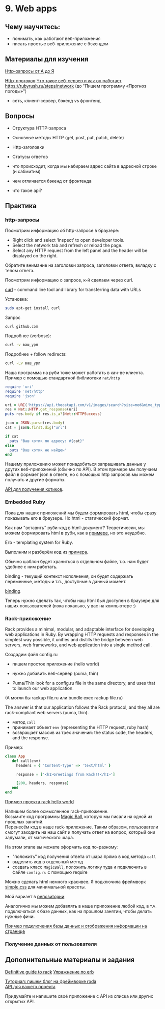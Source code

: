 # 9. Web apps

## Чему научитесь:

- понимать, как работают веб-приложения
- писать простые веб-приложение с бэкендом

## Материалы для изучения

[Http-запросы от А до Я](https://otus.ru/journal/http-zaprosy-ot-a-do-ya/)

[Http-протокол](https://practicum.yandex.ru/blog/chto-takoe-protokol-http/)
[Что такое веб-сервер и как он работает](https://practicum.yandex.ru/blog/chto-takoe-veb-server-i-kak-rabotaet/#chto-takoe)
https://rubyrush.ru/steps/network (до "Пишем программу «Прогноз погоды»")
- сеть, клиент-сервер, бэкенд vs фронтенд

## Вопросы

- Структура HTTP-запроса
- Основные методы HTTP (get, post, put, patch, delete)
- Http-заголовки
- Статусы ответов

- что происходит, когда мы набираем адрес сайта в адресной строке (и сабмитим)
- чем отличается бэкенд от фронтенда

- что такое api?

## Практика

### http-запросы

Посмотрим информацию об http-запросе в браузере:

- Right click and select ‘Inspect’ to open developer tools.
- Select the network tab and refresh or reload the page.
- Select any HTTP request from the left panel and the header will be displayed on the right.

Обратите внимание на заголовки запроса, заголовки ответа, вкладку с телом ответа.

Посмотрим информацию о запросе, к-й сделаем через curl.

[curl](https://curl.se/) - command line tool and library for transferring data with URLs

Установка:

```bash
sudo apt-get install curl
```

Запрос
```
curl github.com
```

Подробнее (verbose):

```bash
curl -v ваш_урл
```

Подробнее + follow redirects:

```bash
curl -Lv ваш_урл
```

Наша программа на руби тоже может работать в кач-ве клиента.
Пример с помощью стандартной библиотеки `net/http`

```ruby
require 'uri'
require 'net/http'
require 'json'

uri = URI('https://api.thecatapi.com/v1/images/search?size=med&mime_types=jpg&format=json&has_breeds=true&order=RANDOM&page=0&limit=1')
res = Net::HTTP.get_response(uri)
puts res.body if res.is_a?(Net::HTTPSuccess)

json = JSON.parse(res.body)
cat = json&.first.dig("url")

if cat
  puts "Ваш котик по адресу: #{cat}"
else
  puts "Ваш котик не найден"
end
```

Нашему приложению может понадобиться запрашивать данные у других веб-приложений (обычно по API). В этом примере мы получаем файл в формает json в ответе, но с помощью http запросов мы можем получать и другие форматы.  

[API для получения котиков](https://thecatapi.com/).

### Embedded Ruby

Пока для наших приложений мы будем формировать html, чтобы сразу показывать его в браузере.
Но html - статический формат.

Как нам "вставить" руби-код в html-документ? Теоретически, мы можем формировать html в руби, как в [примере](https://github.com/ruby-newbie/lessons/blob/main/code/todo_server/todo.ru), но это неудобно.

Erb - templating system for Ruby.  

Выполним и разберём код из [примера](https://webapps-for-beginners.rubymonstas.org/erb/rendering_erb.html).

Обычно шаблон будет храниться в отдельном файле, т.о. нам будет удобнее с ним работать.

binding - текущий контекст исполнения, он будет содержать переменные, методы и т.п., доступные в данный момент.

[binding](https://webapps-for-beginners.rubymonstas.org/erb/bindings.html).

Теперь нужно сделать так, чтобы наш html был доступен в браузере для наших пользователей (пока локально, у вас на компьютере :)

### Rack-приложение

Rack provides a minimal, modular, and adaptable interface for developing web applications in Ruby. By wrapping HTTP requests and responses in the simplest way possible, it unifies and distills the bridge between web servers, web frameworks, and web application into a single method call.

Создадим файл config.ru

- пишем простое приложение (hello world)

- нужно добавить веб-сервер (puma, thin)

- Puma/Thin look for a config.ru file in the same directory, and uses that to launch our web application.

(А могли бы rackup file.ru или bundle exec rackup file.ru)

The answer is that our application follows the Rack protocol, and they all are rack-compliant web servers (puma, thin).

- метод `call`
- принимает объект `env` (representing the HTTP request, ruby hash)
- возвращает массив из трёх значений:  the status code, the headers, and the response.

Пример:

```ruby
class App
   def call(env)
     headers = { 'Content-Type' => 'text/html' }

     response = ['<h1>Greetings from Rack!!</h1>']

     [200, headers, response]
   end
end
```

[Пример проекта rack hello world](https://github.com/ruby-newbie/lessons/tree/main/code/rack)  

Напишем более осмысленное rack-приложение.  
Возьмите код программы [Magic Ball](https://rubyrush.ru/steps/magic-ball), которую мы писали на одной из прошлых занятий.  
Перенесём код в наше rack-приложение. Таким образом, пользователи смогут заходить на наш сайт и получать ответ на вопрос, который они задумали, от магического шара.  

На этом этапе вы можете оформить код по-разному:
- "положить" код получения ответа от шара прямо в код метода `call`
- выделить код в отдельный метод
- создать класс `MagicBall`, положить логику туда и подключить в файле `config.ru` с помощью require

Можно сделать html немного красивее. Я подключила фреймворк [simple.css](https://simplecss.org/) для минимальной красоты.

Мой вариант в [репозитории](https://github.com/ruby-newbie/magic-ball-rack)

Аналогично мы можем добавлять в наше приложение любой код, в т.ч. подключаться к базе данных, как на прошлом занятии, чтобы делать нужные фичи.

[Пример подключения базы данных и отображения информации на странице](https://github.com/ruby-newbie/lessons/blob/main/code/todo_server/todo.ru)

### Получение данных от пользователя



## Дополнительные материалы и задания

[Definitive guide to rack](https://www.writesoftwarewell.com/definitive-guide-to-rack/)
[Упражнение по erb](https://webapps-for-beginners.rubymonstas.org/exercises/mailbox_erb.html)

[Туториал: пишем блог на фреймворке roda](https://mrcook.uk/simple-roda-blog-tutorial)  
[API для вашего проекта](https://dev.to/mukeshkuiry/12-free-and-fun-api-for-your-next-project-5eem)  

Придумайте и напишите своё приложение с API из списка или других открытых API.
